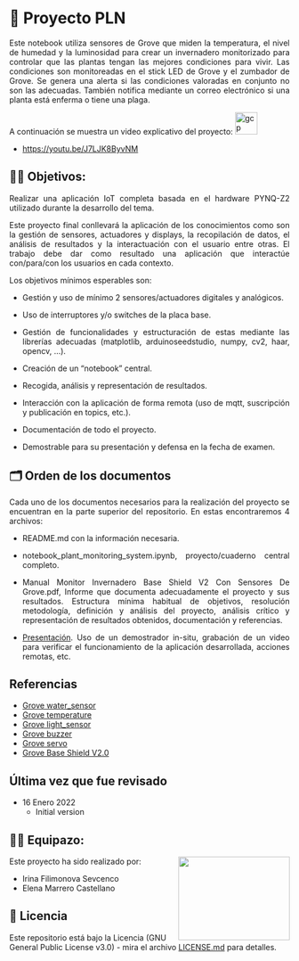 # 🏅 Proyecto PLN

<p align="justify">Este notebook utiliza sensores de Grove que miden la temperatura, el nivel de humedad y la luminosidad para crear un invernadero monitorizado para controlar que las plantas tengan las mejores condiciones para vivir. Las condiciones son monitoreadas en el stick LED de Grove y el zumbador de Grove. Se genera una alerta si las condiciones valoradas en conjunto no son las adecuadas. También notifica mediante un correo electrónico si una planta está enferma o tiene una plaga.</p>

A continuación se muestra un video explicativo del proyecto: <a href="https://cloud.google.com" target="_blank" rel="noreferrer"> <img src="https://www.vectorlogo.zone/logos/google_cloud/google_cloud-icon.svg" alt="gcp" width="40" height="40"/> </a>

- https://youtu.be/J7LJK8ByvNM


## 💪🏽 Objetivos:

<p align="justify">Realizar una aplicación IoT completa basada en el hardware PYNQ-Z2 utilizado durante la desarrollo del tema.</p>

<p align="justify">Este proyecto final conllevará la aplicación de los conocimientos como son la gestión de sensores, actuadores y displays, la
recopilación de datos, el análisis de resultados y la interactuación con el usuario entre otras. El trabajo debe dar como resultado una aplicación que interactúe con/para/con los usuarios en cada contexto.</p>

<p align="justify">Los objetivos mínimos esperables son:</p>

- <p align="justify">Gestión y uso de mínimo 2 sensores/actuadores digitales y analógicos.</p>
- <p align="justify">Uso de interruptores y/o switches de la placa base.</p>
- <p align="justify">Gestión de funcionalidades y estructuración de estas mediante las librerías adecuadas (matplotlib, arduinoseedstudio, numpy, cv2, haar, opencv, ...).</p>
- <p align="justify">Creación de un “notebook” central.</p>
- <p align="justify">Recogida, análisis y representación de resultados.</p>
- <p align="justify">Interacción con la aplicación de forma remota (uso de mqtt, suscripción y publicación en topics, etc.).</p>
- <p align="justify">Documentación de todo el proyecto.</p>
- <p align="justify">Demostrable para su presentación y defensa en la fecha de examen.</p>

## 🗂 Orden de los documentos

<p align="justify">Cada uno de los documentos necesarios para la realización del proyecto se encuentran en la parte superior del repositorio. En estas encontraremos 4 archivos:</p>

- <p align="justify">README.md con la información necesaria.</p>

- <p align="justify">notebook_plant_monitoring_system.ipynb, proyecto/cuaderno central completo.</p>
    
- <p align="justify">Manual Monitor Invernadero Base Shield V2 Con Sensores De Grove.pdf, Informe que documenta adecuadamente el proyecto y sus resultados. Estructura mínima habitual de objetivos, resolución metodología, definición y análisis del proyecto, análisis crítico y representación de resultados obtenidos, documentación y referencias.</p>
    
- <p align="justify"> <A HREF="https://youtu.be/J7LJK8ByvNM"> Presentación</A>. Uso de un demostrador in-situ, grabación de un video para verificar el funcionamiento de la aplicación desarrollada, acciones remotas, etc.</p>
    
 ## Referencias
* [Grove water_sensor](https://www.seeedstudio.com/Grove-Water-Sensor.html) 
* [Grove temperature](https://www.seeedstudio.com/Grove-Temperature-Sensor.html) 
* [Grove light_sensor](https://www.seeedstudio.com/Grove-Light-Sensor-v1-2-LS06-S-phototransistor.html) 
* [Grove buzzer](https://www.seeedstudio.com/Grove-buzzer.html)  
* [Grove servo](https://www.seeedstudio.com/Grove-Servo-Sensor.html) 
* [Grove Base Shield V2.0](https://www.seeedstudio.com/Base-Shield-V2.html)   

## Última vez que fue revisado
* 16 Enero 2022
    + Initial version

## 👫👭 Equipazo:

<img src="https://user-images.githubusercontent.com/98991004/200303069-0b484d2e-7935-48ac-b9b0-ba2135e4a0d7.png" align="right" width="200" height="150">

Este proyecto ha sido realizado por: 

- Irina Filimonova Sevcenco
- Elena Marrero Castellano

## 📄 Licencia 

Este repositorio está bajo la Licencia (GNU General Public License v3.0) - mira el archivo [LICENSE.md](LICENSE.md) para detalles.
